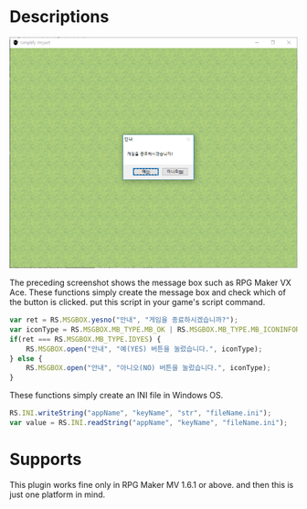 # Descriptions
![msgbox](test/msgbox_test_161.PNG)

The preceding screenshot shows the message box such as RPG Maker VX Ace. These functions simply create the message box and check which of the button is clicked. put this script in your game's script command.

```javascript
var ret = RS.MSGBOX.yesno("안내", "게임을 종료하시겠습니까?");
var iconType = RS.MSGBOX.MB_TYPE.MB_OK | RS.MSGBOX.MB_TYPE.MB_ICONINFORMATION;
if(ret === RS.MSGBOX.MB_TYPE.IDYES) {
    RS.MSGBOX.open("안내", "예(YES) 버튼을 눌렀습니다.", iconType);
} else {
    RS.MSGBOX.open("안내", "아니오(NO) 버튼을 눌렀습니다.", iconType);
}
```

These functions simply create an INI file in Windows OS.

```javascript
RS.INI.writeString("appName", "keyName", "str", "fileName.ini");
var value = RS.INI.readString("appName", "keyName", "fileName.ini");
```

# Supports
This plugin works fine only in RPG Maker MV 1.6.1 or above. and then this is just one platform in mind.